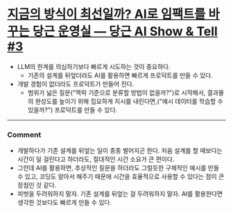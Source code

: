 # [지금의 방식이 최선일까? AI로 임팩트를 바꾸는 당근 운영실 — 당근 AI Show & Tell #3](https://medium.com/daangn/%EC%A7%80%EA%B8%88%EC%9D%98-%EB%B0%A9%EC%8B%9D%EC%9D%B4-%EC%B5%9C%EC%84%A0%EC%9D%BC%EA%B9%8C-ai%EB%A1%9C-%EC%9E%84%ED%8C%A9%ED%8A%B8%EB%A5%BC-%EB%B0%94%EA%BE%B8%EB%8A%94-%EB%8B%B9%EA%B7%BC-%EC%9A%B4%EC%98%81%EC%8B%A4-289e6c1ba987)
- LLM의 한계를 의심하기보다 빠르게 시도하는 것이 중요하다.
  - 기존의 설계를 뒤엎더라도 AI를 활용하면 빠르게 프로덕트를 만들 수 있다.
- 개발 경험이 없더라도 프로덕트가 만들어 진다.
  - 범위가 넓은 질문("맥락 기준으로 분류할 방법이 없을까?")로 시작해서, 결과물의 완성도를 높이기 위해 집요하게 지시를 내린다면,("예시 데이터를 학습할 수 있을까?") 프로덕트를 만들 수 있다.

--- 

### Comment
- 개발하다가 기존 설계를 뒤엎는 일이 종종 벌어지곤 한다. 처음 설계를 할 때보다는 시간이 덜 걸린다고 하더라도, 절대적인 시간 소요가 큰 편이다.
- 그런데 AI를 활용하면, 추상적인 질문을 하더라도 그럴듯한 구체적인 예시를 만들 수 있고, 코딩도 알아서 해주기 때문에 시간을 효율적으로 사용할 수 있다는 점이 큰 장점인 것 같다.
- 피벗을 두려워하지 말자. 기존 설계를 뒤엎는 걸 두려워하지 말자. AI를 활용한다면 생각한 것보다도 빠르게 만들 수 있다.